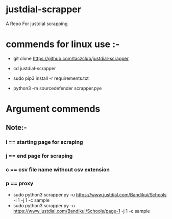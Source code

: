 # justdial-scrapper
A Repo For justdial scrapping

# commends for linux use :-

- git clone https://github.com/taczclub/justdial-scrapper 

- cd justdial-scrapper

- sudo pip3 install -r requirements.txt

- python3 -m sourcedefender scrapper.pye


# Argument commends

## Note:- 

### i == starting page for scraping
### j == end page for scraping
### c == csv file name without csv extension
### p == proxy
- sudo python3 scrapper.py -u https://www.justdial.com/Bandikui/Schools -i 1 -j 1 -c sample
- sudo python3 scrapper.py -u https://www.justdial.com/Bandikui/Schools/page-1 -j 1 -c sample
